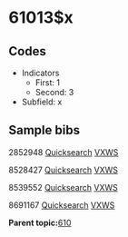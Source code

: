 # 61013$x

## Codes

-   Indicators
    -   First: 1
    -   Second: 3
-   Subfield: x

## Sample bibs

2852948 [Quicksearch](https://search.library.yale.edu/catalog/2852948) [VXWS](http://prodorbis.library.yale.edu:7014/vxws/GetHoldingsService?bibId=2852948)

8528427 [Quicksearch](https://search.library.yale.edu/catalog/8528427) [VXWS](http://prodorbis.library.yale.edu:7014/vxws/GetHoldingsService?bibId=8528427)

8539552 [Quicksearch](https://search.library.yale.edu/catalog/8539552) [VXWS](http://prodorbis.library.yale.edu:7014/vxws/GetHoldingsService?bibId=8539552)

8691167 [Quicksearch](https://search.library.yale.edu/catalog/8691167) [VXWS](http://prodorbis.library.yale.edu:7014/vxws/GetHoldingsService?bibId=8691167)

**Parent topic:**[610](../../tags/610/610.md)

